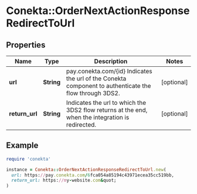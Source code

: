 # Conekta::OrderNextActionResponseRedirectToUrl

## Properties

| Name | Type | Description | Notes |
| ---- | ---- | ----------- | ----- |
| **url** | **String** | pay.conekta.com/{id} Indicates the url of the Conekta component to authenticate the flow through 3DS2. | [optional] |
| **return_url** | **String** | Indicates the url to which the 3DS2 flow returns at the end, when the integration is redirected. | [optional] |

## Example

```ruby
require 'conekta'

instance = Conekta::OrderNextActionResponseRedirectToUrl.new(
  url: https://pay.conekta.com/6fca054a85194c43971ecea35cc519bb,
  return_url: https://my-website.com&quot;
)
```

